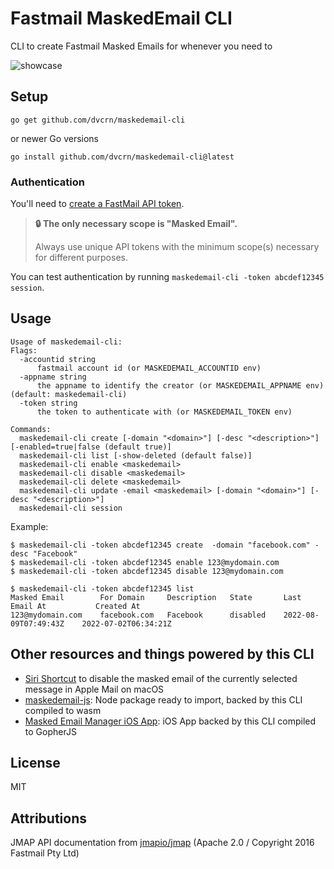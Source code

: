 # Fastmail MaskedEmail CLI

CLI to create Fastmail Masked Emails for whenever you need to

![showcase](./showcase.gif)

## Setup

```
go get github.com/dvcrn/maskedemail-cli
```

or newer Go versions

```
go install github.com/dvcrn/maskedemail-cli@latest
```

### Authentication
You'll need to [create a FastMail API token](https://beta.fastmail.com/settings/security/tokens).

> **🔒 The only necessary scope is "Masked Email".**
>
> Always use unique API tokens with the minimum scope(s) necessary for different purposes.

You can test authentication by running `maskedemail-cli -token abcdef12345 session`.

## Usage

```
Usage of maskedemail-cli:
Flags:
  -accountid string
      fastmail account id (or MASKEDEMAIL_ACCOUNTID env)
  -appname string
      the appname to identify the creator (or MASKEDEMAIL_APPNAME env) (default: maskedemail-cli)
  -token string
      the token to authenticate with (or MASKEDEMAIL_TOKEN env)

Commands:
  maskedemail-cli create [-domain "<domain>"] [-desc "<description>"] [-enabled=true|false (default true)]
  maskedemail-cli list [-show-deleted (default false)]
  maskedemail-cli enable <maskedemail>
  maskedemail-cli disable <maskedemail>
  maskedemail-cli delete <maskedemail>
  maskedemail-cli update -email <maskedemail> [-domain "<domain>"] [-desc "<description>"]
  maskedemail-cli session
```

Example:

```
$ maskedemail-cli -token abcdef12345 create  -domain "facebook.com" -desc "Facebook"
$ maskedemail-cli -token abcdef12345 enable 123@mydomain.com
$ maskedemail-cli -token abcdef12345 disable 123@mydomain.com

$ maskedemail-cli -token abcdef12345 list
Masked Email        For Domain     Description   State       Last Email At           Created At
123@mydomain.com    facebook.com   Facebook      disabled    2022-08-09T07:49:43Z    2022-07-02T06:34:21Z
```

## Other resources and things powered by this CLI 

- [Siri Shortcut](https://www.icloud.com/shortcuts/973a2453b95d4dab97db950260283f4d) to disable the masked email of the currently selected message in Apple Mail on macOS
- [maskedemail-js](https://github.com/dvcrn/maskedemail-js): Node package ready to import, backed by this CLI compiled to wasm
- [Masked Email Manager iOS App](https://apps.apple.com/us/app/masked-email-manager/id6443853807): iOS App backed by this CLI compiled to GopherJS

## License

MIT

## Attributions

JMAP API documentation from [jmapio/jmap][] (Apache 2.0 / Copyright 2016 Fastmail Pty Ltd)

[jmapio/jmap]: https://github.com/jmapio/jmap
